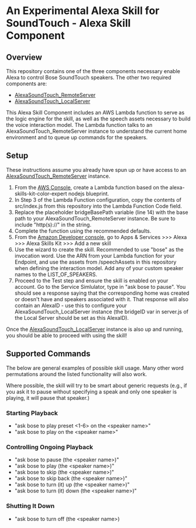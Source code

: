# An Experimental Alexa Skill for SoundTouch - Alexa Skill Component
## Overview
This repository contains one of the three components necessary enable Alexa to control Bose SoundTouch speakers. The other two required components are:
+ [AlexaSoundTouch\_RemoteServer](https://github.com/zwrose/AlexaSoundTouch_RemoteServer) 
+ [AlexaSoundTouch\_LocalServer](https://github.com/zwrose/AlexaSoundTouch_LocalServer) 

This Alexa Skill Component includes an AWS Lambda function to serve as the logic engine for the skill, as well as the speech assets necessary to build the voice interaction model. The Lambda function talks to an AlexaSoundTouch\_RemoteServer instance to understand the current home environment and to queue up commands for the speakers.

## Setup
These instructions assume you already have spun up or have access to an [AlexaSoundTouch\_RemoteServer](https://github.com/zwrose/AlexaSoundTouch_RemoteServer) instance.

1. From the [AWS Console](https://console.aws.amazon.com), create a Lambda function based on the alexa-skills-kit-color-expert nodejs blueprint.
2. In Step 3 of the Lambda Function configuration, copy the contents of src/index.js from this repository into the Lambda Function Code field.
3. Replace the placeholder bridgeBasePath variable (line 14) with the base path to your AlexaSoundTouch\_RemoteServer instance. Be sure to include "http(s)://" in the string.
4. Complete the function using the recommended defaults.
5. From the [Amazon Developer console](http://developer.amazon.com), go to Apps & Services >>> Alexa >>> Alexa Skills Kit >>> Add a new skill
6. Use the wizard to create the skill. Recommended to use "bose" as the invocation word. Use the ARN from your Lambda function for your Endpoint, and use the assets from /speechAssets in this repository when defining the interaction model. Add any of your custom speaker names to the LIST\_OF\_SPEAKERS. 
7. Proceed to the Test step and ensure the skill is enabled on your account. Go to the Service Simlulator, type in "ask bose to pause". You should see a response saying that the corresponding home was created or doesn't have and speakers associated with it. That response will also contain an AlexaID - use this to configure your AlexaSoundTouch\_LocalServer instance (the bridgeID var in server.js of the Local Server should be set as this AlexaID).

Once the [AlexaSoundTouch\_LocalServer](https://github.com/zwrose/AlexaSoundTouch_LocalServer) instance is also up and running, you should be able to proceed with using the skill!

## Supported Commands
The below are general examples of possible skill usage. Many other word permutations around the listed functionality will also work.

Where possible, the skill will try to be smart about generic requests (e.g., if you ask it to pause without specifying a speak and only one speaker is playing, it will pause that speaker.)

### Starting Playback
+ "ask bose to play preset \<1-6> on the \<speaker name>"
+ "ask bose to play on the \<speaker name>"

### Controlling Ongoing Playback
+ "ask bose to pause (the \<speaker name>)"
+ "ask bose to play (the \<speaker name>)"
+ "ask bose to skip (the \<speaker name>)"
+ "ask bose to skip back (the \<speaker name>)"
+ "ask bose to turn (it) up (the \<speaker name>)"
+ "ask bose to turn (it) down (the \<speaker name>)"

### Shutting It Down
+ "ask bose to turn off (the \<speaker name>)